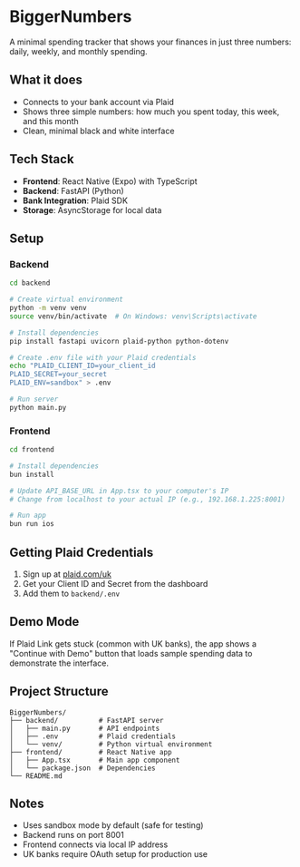 # BiggerNumbers

A minimal spending tracker that shows your finances in just three numbers: daily, weekly, and monthly spending.

## What it does

- Connects to your bank account via Plaid
- Shows three simple numbers: how much you spent today, this week, and this month
- Clean, minimal black and white interface

## Tech Stack

- **Frontend**: React Native (Expo) with TypeScript
- **Backend**: FastAPI (Python)
- **Bank Integration**: Plaid SDK
- **Storage**: AsyncStorage for local data

## Setup

### Backend

```bash
cd backend

# Create virtual environment
python -m venv venv
source venv/bin/activate  # On Windows: venv\Scripts\activate

# Install dependencies
pip install fastapi uvicorn plaid-python python-dotenv

# Create .env file with your Plaid credentials
echo "PLAID_CLIENT_ID=your_client_id
PLAID_SECRET=your_secret
PLAID_ENV=sandbox" > .env

# Run server
python main.py
```

### Frontend

```bash
cd frontend

# Install dependencies
bun install

# Update API_BASE_URL in App.tsx to your computer's IP
# Change from localhost to your actual IP (e.g., 192.168.1.225:8001)

# Run app
bun run ios
```

## Getting Plaid Credentials

1. Sign up at [plaid.com/uk](https://plaid.com/uk)
2. Get your Client ID and Secret from the dashboard
3. Add them to `backend/.env`

## Demo Mode

If Plaid Link gets stuck (common with UK banks), the app shows a "Continue with Demo" button that loads sample spending data to demonstrate the interface.

## Project Structure

```
BiggerNumbers/
├── backend/          # FastAPI server
│   ├── main.py       # API endpoints
│   ├── .env          # Plaid credentials
│   └── venv/         # Python virtual environment
├── frontend/         # React Native app
│   ├── App.tsx       # Main app component
│   └── package.json  # Dependencies
└── README.md
```

## Notes

- Uses sandbox mode by default (safe for testing)
- Backend runs on port 8001
- Frontend connects via local IP address
- UK banks require OAuth setup for production use